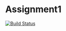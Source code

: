 # Assignment1
[![Build Status](https://travis-ci.com/ds5859/assignment1.svg?branch=master)](https://travis-ci.com/ds5859/assignment1)
